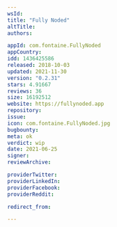```yaml
---
wsId: 
title: "Fully Noded"
altTitle: 
authors:

appId: com.fontaine.FullyNoded
appCountry: 
idd: 1436425586
released: 2018-10-03
updated: 2021-11-30
version: "0.2.31"
stars: 4.91667
reviews: 36
size: 16192512
website: https://fullynoded.app
repository: 
issue: 
icon: com.fontaine.FullyNoded.jpg
bugbounty: 
meta: ok
verdict: wip
date: 2021-06-25
signer: 
reviewArchive:

providerTwitter: 
providerLinkedIn: 
providerFacebook: 
providerReddit: 

redirect_from:

---
```


